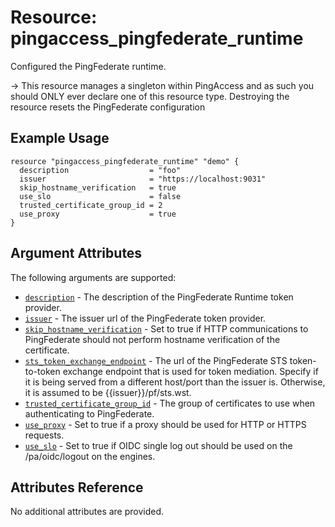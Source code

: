 # Resource: pingaccess_pingfederate_runtime

Configured the PingFederate runtime.

-> This resource manages a singleton within PingAccess and as such you should ONLY ever declare one of this resource type. Destroying the resource resets the PingFederate configuration

## Example Usage
```hcl
resource "pingaccess_pingfederate_runtime" "demo" {
  description                  = "foo"
  issuer                       = "https://localhost:9031"
  skip_hostname_verification   = true
  use_slo                      = false
  trusted_certificate_group_id = 2
  use_proxy                    = true
}
```

## Argument Attributes

The following arguments are supported:

- [`description`](#description) - The description of the PingFederate Runtime token provider.
- [`issuer`](#issuer) - The issuer url of the PingFederate token provider.
- [`skip_hostname_verification`](#skip_hostname_verification) - Set to true if HTTP communications to PingFederate should not perform hostname verification of the certificate.
- [`sts_token_exchange_endpoint`](#sts_token_exchange_endpoint) -  The url of the PingFederate STS token-to-token exchange endpoint that is used for token mediation. Specify if it is being served from a different host/port than the issuer is. Otherwise, it is assumed to be {{issuer}}/pf/sts.wst.
- [`trusted_certificate_group_id`](#trusted_certificate_group_id) - The group of certificates to use when authenticating to PingFederate.
- [`use_proxy`](#use_proxy) - Set to true if a proxy should be used for HTTP or HTTPS requests.
- [`use_slo`](#use_slo) - Set to true if OIDC single log out should be used on the /pa/oidc/logout on the engines.

## Attributes Reference

No additional attributes are provided.
